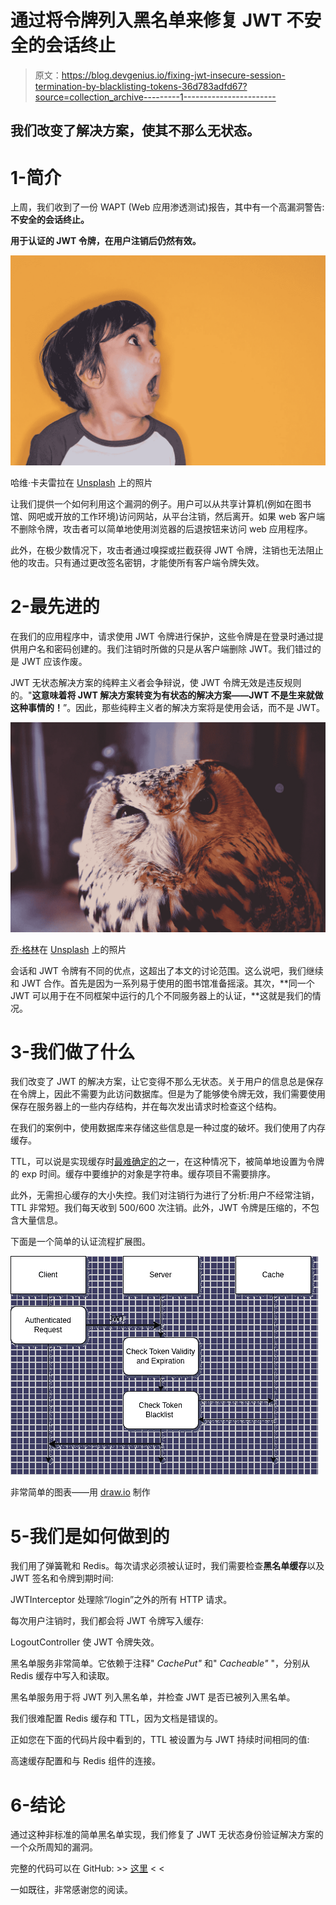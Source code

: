 # 通过将令牌列入黑名单来修复 JWT 不安全的会话终止

> 原文：<https://blog.devgenius.io/fixing-jwt-insecure-session-termination-by-blacklisting-tokens-36d783adfd67?source=collection_archive---------1----------------------->

## 我们改变了解决方案，使其不那么无状态。

# 1-简介

上周，我们收到了一份 WAPT (Web 应用渗透测试)报告，其中有一个高漏洞警告:**不安全的会话终止。**

**用于认证的 JWT 令牌，在用户注销后仍然有效。**

![](img/b56b33b86390411d98faf0a14aed1b3f.png)

哈维·卡夫雷拉在 [Unsplash](https://unsplash.com?utm_source=medium&utm_medium=referral) 上的照片

让我们提供一个如何利用这个漏洞的例子。用户可以从共享计算机(例如在图书馆、网吧或开放的工作环境)访问网站，从平台注销，然后离开。如果 web 客户端不删除令牌，攻击者可以简单地使用浏览器的后退按钮来访问 web 应用程序。

此外，在极少数情况下，攻击者通过嗅探或拦截获得 JWT 令牌，注销也无法阻止他的攻击。只有通过更改签名密钥，才能使所有客户端令牌失效。

# 2-最先进的

在我们的应用程序中，请求使用 JWT 令牌进行保护，这些令牌是在登录时通过提供用户名和密码创建的。我们注销时所做的只是从客户端删除 JWT。我们错过的是 JWT 应该作废。

JWT 无状态解决方案的纯粹主义者会争辩说，使 JWT 令牌无效是违反规则的。"**这意味着将 JWT 解决方案转变为有状态的解决方案——JWT 不是生来就做这种事情的！**”。因此，那些纯粹主义者的解决方案将是使用会话，而不是 JWT。

![](img/37aca6b820d632916a8d6b6121acf08b.png)

[乔·格林](https://unsplash.com/@jg?utm_source=medium&utm_medium=referral)在 [Unsplash](https://unsplash.com?utm_source=medium&utm_medium=referral) 上的照片

会话和 JWT 令牌有不同的优点，这超出了本文的讨论范围。这么说吧，我们继续和 JWT 合作。首先是因为一系列易于使用的图书馆准备摇滚。其次，**同一个 JWT 可以用于在不同框架中运行的几个不同服务器上的认证，**这就是我们的情况。

# 3-我们做了什么

我们改变了 JWT 的解决方案，让它变得不那么无状态。关于用户的信息总是保存在令牌上，因此不需要为此访问数据库。但是为了能够使令牌无效，我们需要使用保存在服务器上的一些内存结构，并在每次发出请求时检查这个结构。

在我们的案例中，使用数据库来存储这些信息是一种过度的破坏。我们使用了内存缓存。

TTL，可以说是实现缓存时[最难确定的](https://www.quora.com/Why-is-cache-invalidation-considered-difficult)之一，在这种情况下，被简单地设置为令牌的 exp 时间。缓存中要维护的对象是字符串。缓存项目不需要排序。

此外，无需担心缓存的大小失控。我们对注销行为进行了分析:用户不经常注销，TTL 非常短。我们每天收到 500/600 次注销。此外，JWT 令牌是压缩的，不包含大量信息。

下面是一个简单的认证流程扩展图。

![](img/00b46b84ebf0cb893086288c29508f87.png)

非常简单的图表——用 [draw.io](https://draw.io/) 制作

# 5-我们是如何做到的

我们用了弹簧靴和 Redis。每次请求必须被认证时，我们需要检查**黑名单缓存**以及 JWT 签名和令牌到期时间:

JWTInterceptor 处理除“/login”之外的所有 HTTP 请求。

每次用户注销时，我们都会将 JWT 令牌写入缓存:

LogoutController 使 JWT 令牌失效。

黑名单服务非常简单。它依赖于注释" *CachePut"* 和" *Cacheable"* "，分别从 Redis 缓存中写入和读取。

黑名单服务用于将 JWT 列入黑名单，并检查 JWT 是否已被列入黑名单。

我们很难配置 Redis 缓存和 TTL，因为文档是错误的。

正如您在下面的代码片段中看到的，TTL 被设置为与 JWT 持续时间相同的值:

高速缓存配置和与 Redis 组件的连接。

# 6-结论

通过这种非标准的简单黑名单实现，我们修复了 JWT 无状态身份验证解决方案的一个众所周知的漏洞。

完整的代码可以在 GitHub: >> [这里](https://github.com/GaetanoPiazzolla/blacklisting-jwt) < <

一如既往，非常感谢您的阅读。